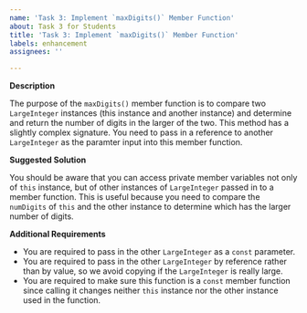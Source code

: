 ```yaml
---
name: 'Task 3: Implement `maxDigits()` Member Function'
about: Task 3 for Students
title: 'Task 3: Implement `maxDigits()` Member Function'
labels: enhancement
assignees: ''

---
```


**Description**

The purpose of the `maxDigits()` member function is to compare two `LargeInteger` instances (this instance and another instance) and determine and return the number of digits in the larger of the two.  This method has a slightly complex signature.  You need to pass in a reference to another `LargeInteger` as the paramter input into this member function.

**Suggested Solution**

You should be aware that you can access private member variables not only of `this` instance, but of other instances of `LargeInteger` passed in to a member function.  This is useful because you need to compare the `numDigits` of `this` and the other instance to determine which has the larger number of digits.

**Additional Requirements**

- You are required to pass in the other `LargeInteger` as a `const` parameter.
- You are required to pass in the other `LargeInteger` by reference rather than by value, so we avoid copying if the `LargeInteger` is really large.
- You are required to make sure this function is a `const` member function since calling it changes neither `this` instance nor the other instance used in the function.


